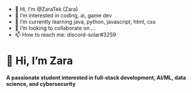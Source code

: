 - 👋 Hi, I’m @ZaraTek (Zara)
- 👀 I’m interested in coding, ai, game dev
- 🌱 I’m currently learning java, python, javascript, html, css
- 💞️ I’m looking to collaborate on ...
- 📫 How to reach me: discord-solar#3259

<h1>👋 Hi, I’m Zara</h1>
<h4>A passionate student interested in full-stack development, AI/ML, data science, and cybersecurity</h4>

<!---
ZaraTek/ZaraTek is a ✨ special ✨ repository because its `README.md` (this file) appears on your GitHub profile.
You can click the Preview link to take a look at your changes.
--->
